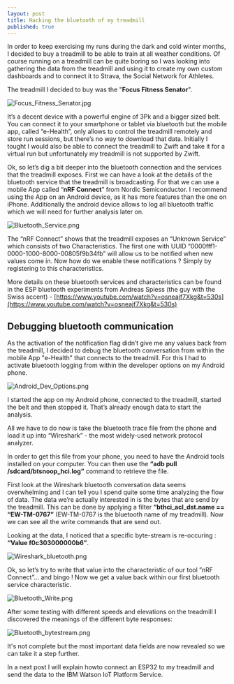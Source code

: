 ```yaml
---
layout: post
title: Hacking the bluetooth of my treadmill
published: true
---
```


In order to keep exercising my runs during the dark and cold winter months, I decided to buy a treadmill to be able to train at all weather conditions. Of course running on a treadmill can be quite boring so I was looking into gathering the data from the treadmill and using it to create my own custom dashboards and to connect it to Strava, the Social Network for Athletes.

The treadmill I decided to buy was the "**Focus Fitness Senator**".

![Focus_Fitness_Senator.jpg]({{site.baseurl}}/images/Focus_Fitness_Senator.jpg)

It’s a decent device with a powerful engine of 3Pk and a bigger sized belt. 
You can connect it to your smartphone or tablet via bluetooth but the mobile app, called “e-Health”, only allows to control the treadmill remotely and store run sessions, but there’s no way to download that data. Initially I tought I would also be able to connect the treadmill to Zwift and take it for a virtual run but unfortunately my treadmill is not supported by Zwift.

Ok, so let’s dig a bit deeper into the bluetooth connection and the services that the treadmill exposes. First we can have a look at the details of the bluetooth service that the treadmill is broadcasting. For that we can use a mobile App called “**nRF Connect**” from Nordic Semiconductor.
I recommend using the App on an Android device, as it has more features than the one on iPhone.
Additionally the android device allows to log all bluetooth traffic which we will need for further analysis later on.

![Bluetooth_Service.png]({{site.baseurl}}/images/Bluetooth_Service.png)

The “nRF Connect” shows that the treadmill exposes an “Unknown Service” which consists of two Characteristics.
The first one with UUID “0000fff1-0000-1000-8000-00805f9b34fb” will allow us to be notified when new values come in.
Now how do we enable these notifications ? Simply by registering to this characteristics.

More details on these bluetooth services and characteristics can be found in the ESP bluetooth experiments from Andreas Spiess (the guy with the Swiss accent) - [https://www.youtube.com/watch?v=osneajf7Xkg&t=530s](https://www.youtube.com/watch?v=osneajf7Xkg&t=530s)

## Debugging bluetooth communication

As the activation of the notification flag didn’t give me any values back from the treadmill, I decided to debug the bluetooth conversation from within the mobile App "e-Health" that connects to the treadmill.
For this I had to activate bluetooth logging from within the developer options on my Android phone.

![Android_Dev_Options.png]({{site.baseurl}}/images/Android_Dev_Options.png)

I started the app on my Android phone, connected to the treadmill, started the belt and then stopped it. That’s already enough data to start the analysis.

All we have to do now is take the bluetooth trace file from the phone and load it up into “Wireshark” - the most widely-used network protocol analyzer. 

In order to get this file from your phone, you need to have the Android tools installed on your computer. You can then use the **“adb pull /sdcard/btsnoop_hci.log”** command to retrieve the file. 

First look at the Wireshark bluetooth conversation data seems overwhelming and I can tell you I spend quite some time analyzing the flow of data. The data we’re actually interested in is the bytes that are send by the treadmill. 
This can be done by applying a filter **“bthci_acl_dst.name == “EW-TM-0767”** (EW-TM-0767 is the bluetooth name of my treadmill). Now we can see all the write commands that are send out. 

Looking at the data, I noticed that a specific byte-stream is re-occuring : **“Value f0c303000000b6”**.

![Wireshark_bluetooth.png]({{site.baseurl}}/images/Wireshark_bluetooth.png)

Ok, so let’s try to write that value into the characteristic of our tool ”nRF Connect”… and bingo !
Now we get a value back within our first bluetooth service characteristic.

![Bluetooth_Write.png]({{site.baseurl}}/images/Bluetooth_Write.png)

After some testing with different speeds and elevations on the treadmill I discovered the meanings of the different byte responses:

![Bluetooth_bytestream.png]({{site.baseurl}}/images/Bluetooth_bytestream.png)

It's not complete but the most important data fields are now revealed so we can take it a step further.

In a next post I will explain howto connect an ESP32 to my treadmill and send the data to the IBM Watson IoT Platform Service.
